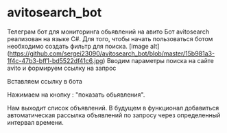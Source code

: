 # avitosearch_bot
Телеграм бот для мониторинга обьявлений на авито
Бот avitosearch реализован на языке C#.
Для того, чтобы начать пользоваться ботом необходимо создать фильтр для поиска.
[image alt] (https://github.com/sergei23090/avitosearch_bot/blob/master/15b981a3-1f4c-47b3-bff1-bd5522df41c6.jpg)
Вводим параметры поиска на сайте avito и формируем ссылку на запрос
 
Вставляем ссылку в бота
 
Нажимаем на кнопку : "показать обьявления".
 
Нам выходит список объявлений. В будущем в функционал добавиться автоматическая рассылка объявлений по запросу через определенный интервал времени. 
